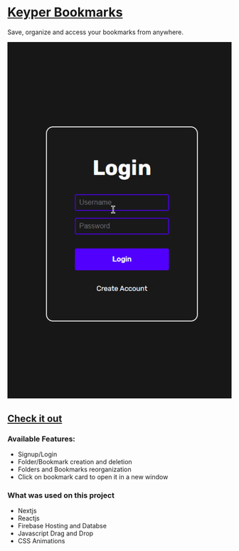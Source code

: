 # [Keyper Bookmarks](https://keyper-bookmarks.web.app/ "Homepage")

Save, organize and access your bookmarks from anywhere.

<p align="center">
    <img src="./demo.gif"/><br/>
</p>

## [Check it out](https://keyper-bookmarks.web.app/ "Homepage")

### Available Features:

- Signup/Login
- Folder/Bookmark creation and deletion
- Folders and Bookmarks reorganization
- Click on bookmark card to open it in a new window

### What was used on this project

- Nextjs
- Reactjs
- Firebase Hosting and Databse
- Javascript Drag and Drop
- CSS Animations
